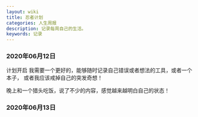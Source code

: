 ```yaml
---
layout: wiki
title: 忍者计划
categories: 人生周报
description: 记录每周自己的生活。
keywords: 记录
---
```


### 2020年06月12日
计划开启
我需要一个更好的，能够随时记录自己错误或者想法的工具，或者一个本子，
或者我应该戒掉自己的突发奇想！

晚上和一个猎头吃饭，说了不少的内容，感觉越来越明白自己的状态！


### 2020年06月13日
